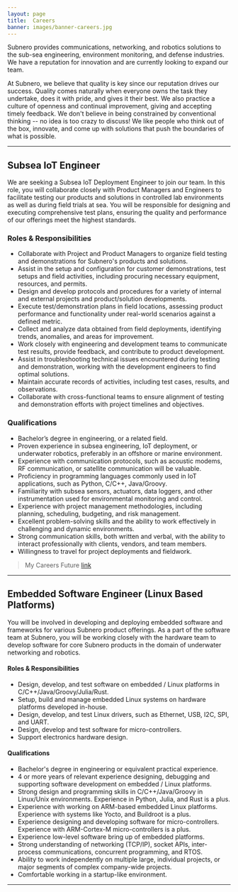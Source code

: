 ```yaml
---
layout: page
title:  Careers
banner: images/banner-careers.jpg
---
```


Subnero provides communications, networking, and robotics solutions to the sub-sea engineering, environment monitoring, and defense industries. We have a reputation for innovation and are currently looking to expand our team.

At Subnero, we believe that quality is key since our reputation drives our success. Quality comes naturally when everyone owns the task they undertake, does it with pride, and gives it their best. We also practice a culture of openness and continual improvement, giving and accepting timely feedback. We don't believe in being constrained by conventional thinking -- no idea is too crazy to discuss! We like people who think out of the box, innovate, and come up with solutions that push the boundaries of what is possible.

---
## Subsea IoT Engineer
We are seeking a Subsea IoT Deployment Engineer to join our team. In this role, you will collaborate closely with Product Managers and Engineers to facilitate testing our products and solutions in controlled lab environments as well as during field trials at sea. You will be responsible for designing and executing comprehensive test plans, ensuring the quality and performance of our offerings meet the highest standards.


### Roles & Responsibilities
- Collaborate with Project and Product Managers to organize field testing and demonstrations for Subnero's products and solutions.
- Assist in the setup and configuration for customer demonstrations, test setups and field activities, including procuring necessary equipment, resources, and permits.
- Design and develop protocols and procedures for a variety of internal and external projects and product/solution developments.
- Execute test/demonstration plans in field locations, assessing product performance and functionality under real-world scenarios against a defined metric.
- Collect and analyze data obtained from field deployments, identifying trends, anomalies, and areas for improvement.
- Work closely with engineering and development teams to communicate test results, provide feedback, and contribute to product development.
- Assist in troubleshooting technical issues encountered during testing and demonstration, working with the development engineers to find optimal solutions.
- Maintain accurate records of activities, including test cases, results, and observations.
- Collaborate with cross-functional teams to ensure alignment of testing and demonstration efforts with project timelines and objectives.


### Qualifications
- Bachelor’s degree in engineering, or a related field.
- Proven experience in subsea engineering, IoT deployment, or underwater robotics, preferably in an offshore or marine environment.
- Experience with communication protocols, such as acoustic modems, RF communication, or satellite communication will be valuable.
- Proficiency in programming languages commonly used in IoT applications, such as Python, C/C++, Java/Groovy.
- Familiarity with subsea sensors, actuators, data loggers, and other instrumentation used for environmental monitoring and control.
- Experience with project management methodologies, including planning, scheduling, budgeting, and risk management.
- Excellent problem-solving skills and the ability to work effectively in challenging and dynamic environments.
- Strong communication skills, both written and verbal, with the ability to interact professionally with clients, vendors, and team members.
- Willingness to travel for project deployments and fieldwork.


> My Careers Future [link](https://www.mycareersfuture.gov.sg/job/076c10db3ddd115c6da09c6ec9e45512)

---

## Embedded Software Engineer (Linux Based Platforms)
You will be involved in developing and deploying embedded software and frameworks for various Subnero product offerings. As a part of the software team at Subnero, you will be working closely with the hardware team to develop software for core Subnero products in the domain of underwater networking and robotics.

#### Roles & Responsibilities
- Design, develop, and test software on embedded / Linux platforms in C/C++/Java/Groovy/Julia/Rust.
- Setup, build and manage embedded Linux systems on hardware platforms developed in-house.
- Design, develop, and test Linux drivers, such as Ethernet, USB, I2C, SPI, and UART.
- Design, develop and test software for micro-controllers.
- Support electronics hardware design.

#### Qualifications
- Bachelor's degree in engineering or equivalent practical experience.
- 4 or more years of relevant experience designing, debugging and supporting software development on embedded / Linux platforms.
- Strong design and programming skills in C/C++/Java/Groovy in Linux/Unix environments. Experience in Python, Julia, and Rust is a plus.
- Experience with working on ARM-based embedded Linux platforms. Experience with systems like Yocto, and Buildroot is a plus.
- Experience designing and developing software for micro-controllers. Experience with ARM-Cortex-M micro-controllers is a plus.
- Experience low-level software bring up of embedded platforms.
- Strong understanding of networking (TCP/IP), socket APIs, inter-process communications, concurrent programming, and RTOS.
- Ability to work independently on multiple large, individual projects, or major segments of complex company-wide projects.
- Comfortable working in a startup-like environment.

---
